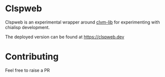 # Clspweb

Clspweb is an experimental wrapper around [clvm-lib](https://github.com/Chia-Network/node-clvm-lib) for experimenting with chialisp development.

The deployed version can be found at https://clspweb.dev

# Contributing

Feel free to raise a PR
